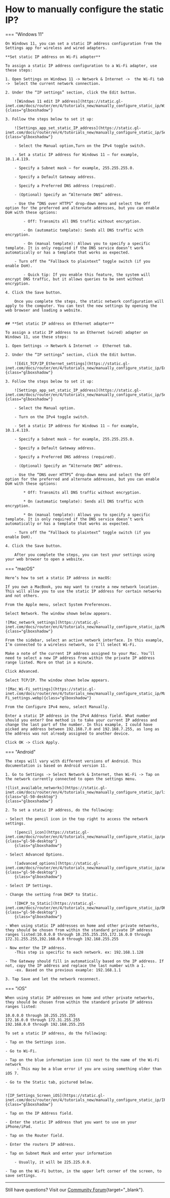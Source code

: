 # How to manually configure the static IP?

=== "Windows 11"

    On Windows 11, you can set a static IP address configuration from the Settings app for wireless and wired adapters.

    **Set static IP address on Wi-Fi adapter**

    To assign a static IP address configuration to a Wi-Fi adapter, use these steps:

    1. Open Settings on Windows 11 -> Network & Internet ->  the Wi-Fi tab ->  Select the current network connection.

    2. Under the “IP settings” section, click the Edit button.

        ![Windows 11 edit IP address](https://static.gl-inet.com/docs/router/en/4/tutorials_new/manually_configure_static_ip/Windows_11_edit_IP_address.webp){class="glboxshadow"}

    3. Follow the steps below to set it up:

        ![Settings_app_set_static_IP_address](https://static.gl-inet.com/docs/router/en/4/tutorials_new/manually_configure_static_ip/Settings_app_set_static_IP_address.webp){class="glboxshadow"}

        - Select the Manual option,Turn on the IPv4 toggle switch.

        - Set a static IP address for Windows 11 – for example, 10.1.4.119.

        - Specify a Subnet mask – for example, 255.255.255.0.

        - Specify a Default Gateway address.

        - Specify a Preferred DNS address (required).

        - (Optional) Specify an “Alternate DNS” address.

        - Use the “DNS over HTTPS” drop-down menu and select the Off option for the preferred and alternate addresses, but you can enable DoH with these options:

            - Off: Transmits all DNS traffic without encryption.

            - On (automatic template): Sends all DNS traffic with encryption.

            - On (manual template): Allows you to specify a specific template. It is only required if the DNS service doesn’t work automatically or has a template that works as expected.

        - Turn off the “Fallback to plaintext” toggle switch (if you enable DoH).

            - Quick tip: If you enable this feature, the system will encrypt DNS traffic, but it allows queries to be sent without encryption.

    4. Click the Save button.

        Once you complete the steps, the static network configuration will apply to the computer. You can test the new settings by opening the web browser and loading a website.


    ## **Set static IP address on Ethernet adapter**

    To assign a static IP address to an Ethernet (wired) adapter on Windows 11, use these steps:

    1. Open Settings -> Network & Internet ->  Ethernet tab.
    
    2. Under the “IP settings” section, click the Edit button.

        ![Edit_TCP/IP_Ethernet_settings](https://static.gl-inet.com/docs/router/en/4/tutorials_new/manually_configure_static_ip/Edit_TCP_IP_Ethernet_settings.webp){class="glboxshadow"}

    3. Follow the steps below to set it up:

        ![Settings_app_set_static_IP_address](https://static.gl-inet.com/docs/router/en/4/tutorials_new/manually_configure_static_ip/Settings_app_set_static_IP_address.webp){class="glboxshadow"}
        
        - Select the Manual option.

        - Turn on the IPv4 toggle switch.

        - Set a static IP address for Windows 11 – for example, 10.1.4.119.

        - Specify a Subnet mask – for example, 255.255.255.0.

        - Specify a Default Gateway address.

        - Specify a Preferred DNS address (required).

        - (Optional) Specify an “Alternate DNS” address.

        - Use the “DNS over HTTPS” drop-down menu and select the Off option for the preferred and alternate addresses, but you can enable DoH with these options:

            * Off: Transmits all DNS traffic without encryption.

            * On (automatic template): Sends all DNS traffic with encryption.

            * On (manual template): Allows you to specify a specific template. It is only required if the DNS service doesn’t work automatically or has a template that works as expected.
            
        - Turn off the “Fallback to plaintext” toggle switch (if you enable DoH).

    4. Click the Save button.

        After you complete the steps, you can test your settings using your web browser to open a website.


=== "macOS"

    Here’s how to set a static IP address in macOS:

    If you own a MacBook, you may want to create a new network location. This will allow you to use the static IP address for certain networks and not others. 

    From the Apple menu, select System Preferences.

    Select Network. The window shown below appears.

    ![Mac_network_settings](https://static.gl-inet.com/docs/router/en/4/tutorials_new/manually_configure_static_ip/Mac_network_settings.webp){class="glboxshadow"}

    From the sidebar, select an active network interface. In this example, I’m connected to a wireless network, so I’ll select Wi-Fi.

    Make a note of the current IP address assigned to your Mac. You’ll need to select a new IP address from within the private IP address range listed. More on that in a minute.

    Click Advanced.

    Select TCP/IP. The window shown below appears.
    
    ![Mac_Wi-Fi_settings](https://static.gl-inet.com/docs/router/en/4/tutorials_new/manually_configure_static_ip/Mac_Wi-Fi_settings.webp){class="glboxshadow"}

    From the Configure IPv4 menu, select Manually.

    Enter a static IP address in the IPv4 Address field. What number should you enter? One method is to take your current IP address and change the last part of the number. In this example, I could have picked any address between 192.168.7.0 and 192.168.7.255, as long as the address was not already assigned to another device.

    Click OK -> Click Apply.
   

=== "Android"

    The steps will vary with different versions of Android. This documentation is based on Android version 11.

    1. Go to Settings -> Select Network & Internet, then Wi-Fi -> Tap on the network currently connected to open the settings menu.
    
    ![list_available_networks](https://static.gl-inet.com/docs/router/en/4/tutorials_new/manually_configure_static_ip/list_available_networks.png){class="gl-50-desktop"}
    {class="glboxshadow"}

    2. To set a static IP address, do the following:

    - Select the pencil icon in the top right to access the network settings.
        
        ![pencil_icon](https://static.gl-inet.com/docs/router/en/4/tutorials_new/manually_configure_static_ip/pencil_icon.png){class="gl-50-desktop"}
        {class="glboxshadow"}

    - Select Advanced Options.
        
        ![advanced_options](https://static.gl-inet.com/docs/router/en/4/tutorials_new/manually_configure_static_ip/advanced_options.png){class="gl-50-desktop"}
        {class="glboxshadow"}

    - Select IP Settings.
        
    - Change the setting from DHCP to Static.
        
        ![DHCP_to_Static](https://static.gl-inet.com/docs/router/en/4/tutorials_new/manually_configure_static_ip/DHCP_to_Static.png){class="gl-50-desktop"}
        {class="glboxshadow"}

    - When using static IP addresses on home and other private networks, they should be chosen from within the standard private IP address ranges listed:10.0.0.0 through 10.255.255.255,172.16.0.0 through 172.31.255.255,192.168.0.0 through 192.168.255.255

    - Now enter the IP address.
        -This step is specific to each network. ex: 192.168.1.128
        
    - The Gateway should fill in automatically based on the IP address. If not, copy the IP address and replace the last number with a 1. 
        -ex. Based on the previous example: 192.168.1.1

    3. Tap Save and let the network reconnect.

=== "iOS"

    When using static IP addresses on home and other private networks, they should be chosen from within the standard private IP address ranges listed:

    10.0.0.0 through 10.255.255.255
    172.16.0.0 through 172.31.255.255
    192.168.0.0 through 192.168.255.255

    To set a static IP address, do the following:

    - Tap on the Settings icon.

    - Go to Wi-Fi.

    - Tap on the blue information icon (i) next to the name of the Wi-Fi network
         - This may be a blue error if you are using something older than iOS 7.

    - Go to the Static tab, pictured below.

        
    ![IP_Settings_Screen_iOS](https://static.gl-inet.com/docs/router/en/4/tutorials_new/manually_configure_static_ip/IP_Settings_Screen_iOS.png){class="glboxshadow"}

    - Tap on the IP Address field.

    - Enter the static IP address that you want to use on your iPhone/iPad.

    - Tap on the Router field.

    - Enter the routers IP address.
        
    - Tap on Subnet Mask and enter your information

        - Usually, it will be 225.225.0.0.

    - Tap on the Wi-Fi button, in the upper left corner of the screen, to save settings.

---

Still have questions? Visit our [Community Forum](https://forum.gl-inet.com){target="_blank"}.
    